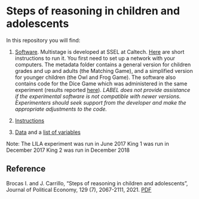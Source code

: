 # Steps of reasoning in children and adolescents

In this repository you will find: 

1. [Software](https://github.com/labelinstitute/dev_DM/tree/main/Dice_Game/Software). Multistage is developed at SSEL at Caltech. [Here](https://drive.google.com/file/d/1jp9XA6YVJm3eW9_c4rYbBQtlSfmJg9XO/view) are short instructions to run it. You first need to set up a network with your computers. The metadata folder contains a general version for children grades and up and adults (the Matching Game), and a simplified version for younger children (the Owl and Frog Game). The software also contains code for the Dice Game which was administered in the same experiment (results reported [here](http://isabellebrocas.org/Research/lying.pdf)). *LABEL does not provide assistance if the experimental software is not compatible with newer versions. Experimenters should seek support from the developer and make the appropriate adjustments to the code.*

2. [Instructions](https://raw.githubusercontent.com/labelinstitute/dev_DM/main/Levels/Instructions_Levels.pdf) 

3. [Data](https://github.com/labelinstitute/dev_DM/tree/main/Levels/Data) and a [list of variables](https://raw.githubusercontent.com/labelinstitute/dev_DM/main/Levels/Variables_Levels.pdf)

Note: 
The LILA experiment was run in June 2017
King 1 was run in December 2017
King 2 was run in December 2018

## Reference
Brocas I. and J. Carrillo, “Steps of reasoning in children and adolescents”,  Journal of Political Economy, 129 (7), 2067-2111, 2021. [PDF](http://isabellebrocas.org/Research/levelkids.pdf)

